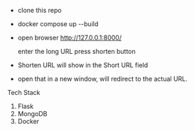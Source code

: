 - clone this repo
- docker compose up --build

- open browser http://127.0.0.1:8000/

    enter the long URL
    press shorten button

- Shorten URL will show in the Short URL field
- open that in a new window, will redirect to the actual URL.

Tech Stack
1. Flask
2. MongoDB
3. Docker

